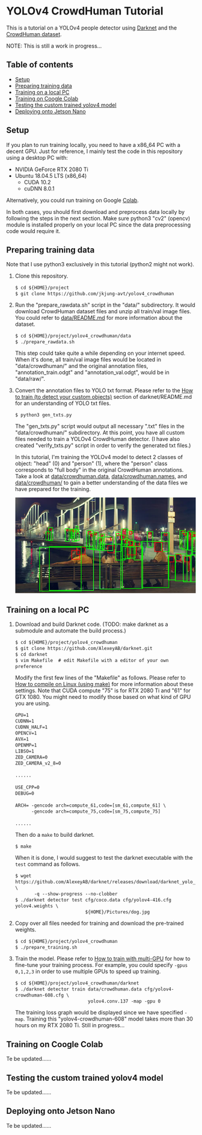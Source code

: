 YOLOv4 CrowdHuman Tutorial
==========================

This is a tutorial on a YOLOv4 people detector using [Darknet](https://github.com/AlexeyAB/darknet) and the [CrowdHuman dataset](https://www.crowdhuman.org/).

NOTE: This is still a work in progress...

Table of contents
-----------------

* [Setup](#setup)
* [Preparing training data](#preparing)
* [Training on a local PC](#training-locally)
* [Training on Coogle Colab](#training-colab)
* [Testing the custom trained yolov4 model](#testing)
* [Deploying onto Jetson Nano](#deploying)

<a name="setup"></a>
Setup
-----

If you plan to run training locally, you need to have a x86_64 PC with a decent GPU.  Just for reference, I mainly test the code in this repository using a desktop PC with:

* NVIDIA GeForce RTX 2080 Ti
* Ubuntu 18.04.5 LTS (x86_64)
    - CUDA 10.2
    - cuDNN 8.0.1

Alternatively, you could run training on Google [Colab](https://colab.research.google.com/notebooks/intro.ipynb).

In both cases, you should first download and preprocess data locally by following the steps in the next section.  Make sure python3 "cv2" (opencv) module is installed properly on your local PC since the data preprocessing code would require it.

<a name="preparing"></a>
Preparing training data
-----------------------

Note that I use python3 exclusively in this tutorial (python2 might not work).

1. Clone this repository.

   ```shell
   $ cd ${HOME}/project
   $ git clone https://github.com/jkjung-avt/yolov4_crowdhuman
   ```

2. Run the "prepare_rawdata.sh" script in the "data/" subdirectory.  It would download CrowdHuman dataset files and unzip all train/val image files.  You could refer to [data/README.md](data/README.md) for more information about the dataset.

   ```shell
   $ cd ${HOME}/project/yolov4_crowdhuman/data
   $ ./prepare_rawdata.sh
   ```

   This step could take quite a while depending on your internet speed.  When it's done, all train/val image files would be located in "data/crowdhuman/" and the original annotation files, "annotation_train.odgt" and "annotation_val.odgt", would be in "data/raw/".

3. Convert the annotation files to YOLO txt format.  Please refer to the [How to train (to detect your custom objects)](https://github.com/AlexeyAB/darknet#how-to-train-to-detect-your-custom-objects) section of darknet/README.md for an understanding of YOLO txt files.

   ```shell
   $ python3 gen_txts.py
   ```

   The "gen_txts.py" script would output all necessary ".txt" files in the "data/crowdhuman/" subdirectory.  At this point, you have all custom files needed to train a YOLOv4 CrowdHuman detector.  (I have also created "verify_txts.py" script in order to verify the generated txt files.)

   In this tutorial, I'm training the YOLOv4 model to detect 2 classes of object: "head" (0) and "person" (1), where the "person" class corresponds to "full body" in the original CrowdHuman annotations.  Take a look at [data/crowdhuman.data](data/crowdhuman.data), [data/crowdhuman.names](data/crowdhuman.names), and [data/crowdhuman/](data/crowdhuman) to gain a better understanding of the data files we have prepared for the training.

   ![A sample jpg from the CrowdHuman dataset](doc/crowdhuman_sample.jpg)

<a name="training-locally"></a>
Training on a local PC
----------------------

1. Download and build Darknet code.  (TODO: make darknet as a submodule and automate the build process.)

   ```shell
   $ cd ${HOME}/project/yolov4_crowdhuman
   $ git clone https://github.com/AlexeyAB/darknet.git
   $ cd darknet
   $ vim Makefile  # edit Makefile with a editor of your own preference
   ```

   Modify the first few lines of the "Makefile" as follows.  Please refer to [How to compile on Linux (using make)](https://github.com/AlexeyAB/darknet#how-to-compile-on-linux-using-make) for more information about these settings.  Note that CUDA compute "75" is for RTX 2080 Ti and "61" for GTX 1080.  You might need to modify those based on what kind of GPU you are using.

   ```
   GPU=1
   CUDNN=1
   CUDNN_HALF=1
   OPENCV=1
   AVX=1
   OPENMP=1
   LIBSO=1
   ZED_CAMERA=0
   ZED_CAMERA_v2_8=0

   ......

   USE_CPP=0
   DEBUG=0

   ARCH= -gencode arch=compute_61,code=[sm_61,compute_61] \
         -gencode arch=compute_75,code=[sm_75,compute_75]

   ......
   ```

   Then do a `make` to build darknet.

   ```shell
   $ make
   ```

   When it is done, I would suggest to test the darknet executable with the `test` command as follows.

   ```shell
   $ wget https://github.com/AlexeyAB/darknet/releases/download/darknet_yolo_v3_optimal/yolov4.weights \
          -q --show-progress --no-clobber
   $ ./darknet detector test cfg/coco.data cfg/yolov4-416.cfg yolov4.weights \
                             ${HOME}/Pictures/dog.jpg
   ```

2. Copy over all files needed for training and download the pre-trained weights.

   ```shell
   $ cd ${HOME}/project/yolov4_crowdhuman
   $ ./prepare_training.sh
   ```

3. Train the model.  Please refer to [How to train with multi-GPU](https://github.com/AlexeyAB/darknet#how-to-train-with-multi-gpu) for how to fine-tune your training process.  For example, you could specify `-gpus 0,1,2,3` in order to use multiple GPUs to speed up training.

   ```shell
   $ cd ${HOME}/project/yolov4_crowdhuman/darknet
   $ ./darknet detector train data/crowdhuman.data cfg/yolov4-crowdhuman-608.cfg \
                              yolov4.conv.137 -map -gpu 0
   ```

   The training loss graph would be displayed since we have specified `-map`.   Training this "yolov4-crowdhuman-608" model takes more than 30 hours on my RTX 2080 Ti.  Still in progress...

<a name="training-colab"></a>
Training on Coogle Colab
------------------------

Te be updated......

<a name="testing"></a>
Testing the custom trained yolov4 model
---------------------------------------

Te be updated......


<a name="deploying"></a>
Deploying onto Jetson Nano
--------------------------

Te be updated......
